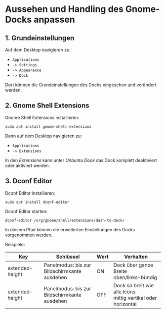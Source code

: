 # Aussehen und Handling des Gnome-Docks anpassen

## 1. Grundeinstellungen

Auf dem Desktop navigieren zu:

  * `Applications`
  * `-> Settings`
  * `-> Appearance`
  * `-> Dock`

Dort können die Grundeinstellungen des Docks eingesehen und verändert werden.

## 2. Gnome Shell Extensions

Gnome Shell Extensions installieren:

`sudo apt install gnome-shell-extensions`

Dann auf dem Desktop navigieren zu:

* `Applications`
* `-> Extensions`

In den _Extensions_ kann unter _Unbuntu Dock_ das Dock komplett deaktiviert oder aktiviert werden.

## 3. Dconf Editor

Dconf Editor installieren:

`sudo apt install dconf-editor`

Dconf Editor starten:

`dconf-editor /org/gnome/shell/extensions/dash-to-dock/`

In diesem Pfad können die erweiterten Einstellungen des Docks vorgenommen werden.

Beispiele:

|Key|Schlüssel|Wert|Verhalten|
|-|-|-|-|
|extended-height|Panelmodus: bis zur<br>Bildschirmkante ausdehen|ON|Dock über ganze Breite<br>oben/links-bündig
|extended-height|Panelmodus: bis zur<br>Bildschirmkante ausdehen|OFF|Dock so breit wie alle Icons<br>mittig vertikal oder horizontal